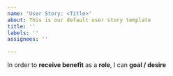 ```yaml
---
name: 'User Story: <Title>'
about: This is our default user story template
title: ''
labels: ''
assignees: ''

---
```


In order to **receive benefit** as a **role**, I can **goal / desire**
